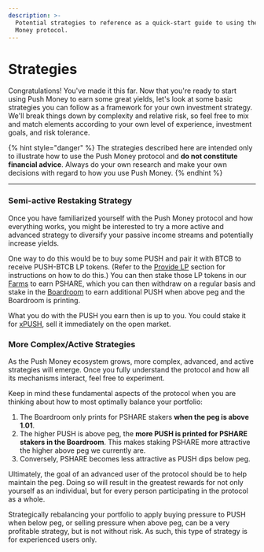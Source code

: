 ```yaml
---
description: >-
  Potential strategies to reference as a quick-start guide to using the Push
  Money protocol.
---
```


# Strategies

Congratulations! You've made it this far. Now that you're ready to start using Push Money to earn some great yields, let's look at some basic strategies you can follow as a framework for your own investment strategy. We'll break things down by complexity and relative risk, so feel free to mix and match elements according to your own level of experience, investment goals, and risk tolerance.

{% hint style="danger" %}
The strategies described here are intended only to illustrate how to use the Push Money protocol and **do not constitute financial advice**. Always do your own research and make your own decisions with regard to how you use Push Money.
{% endhint %}

****

### Semi-active Restaking Strategy

Once you have familiarized yourself with the Push Money protocol and how everything works, you might be interested to try a more active and advanced strategy to diversify your passive income streams and potentially increase yields.

One way to do this would be to buy some PUSH and pair it with BTCB to receive PUSH-BTCB LP tokens. (Refer to the [Provide LP](../helpful-guides/provide-lp.md) section for instructions on how to do this.) You can then stake those LP tokens in our [Farms](../protocol/farms.md) to earn PSHARE, which you can then withdraw on a regular basis and stake in the [Boardroom](../protocol/boardroom.md) to earn additional PUSH when above peg and the Boardroom is printing.

What you do with the PUSH you earn then is up to you. You could stake it for [xPUSH](../protocol/xpush-push-staking.md), sell it immediately on the open market.

### **More Complex/Active Strategies**

As the Push Money ecosystem grows, more complex, advanced, and active strategies will emerge. Once you fully understand the protocol and how all its mechanisms interact, feel free to experiment.

Keep in mind these fundamental aspects of the protocol when you are thinking about how to most optimally balance your portfolio:

1. The Boardroom only prints for PSHARE stakers **when the peg is above 1.01**.
2. The higher PUSH is above peg, the **more PUSH is printed for PSHARE stakers in the Boardroom**. This makes staking PSHARE more attractive the higher above peg we currently are.
3. Conversely, PSHARE becomes less attractive as PUSH dips below peg.

Ultimately, the goal of an advanced user of the protocol should be to help maintain the peg. Doing so will result in the greatest rewards for not only yourself as an individual, but for every person participating in the protocol as a whole.

Strategically rebalancing your portfolio to apply buying pressure to PUSH when below peg, or selling pressure when above peg, can be a very profitable strategy, but is not without risk. As such, this type of strategy is for experienced users only.

